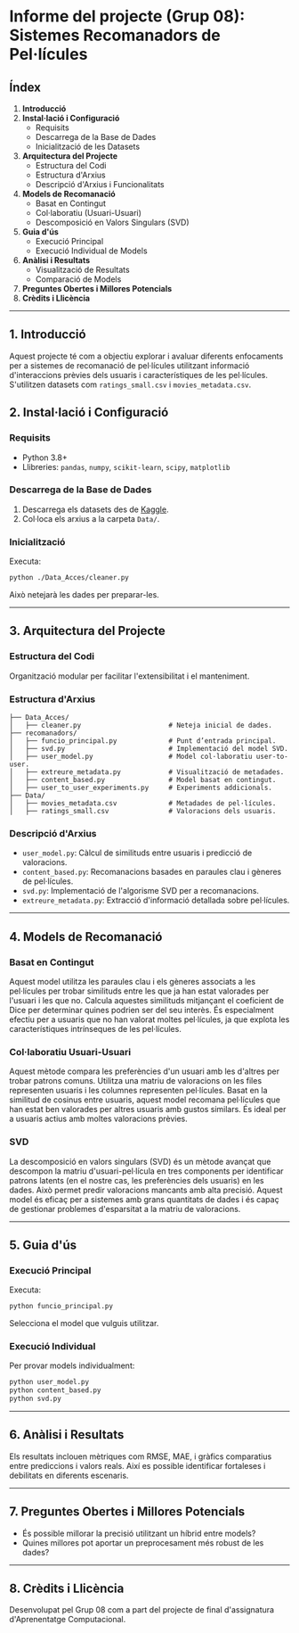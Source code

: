 # **Informe del projecte (Grup 08): Sistemes Recomanadors de Pel·lícules**

## Índex
1. **Introducció**
2. **Instal·lació i Configuració**
   - Requisits
   - Descarrega de la Base de Dades
   - Inicialització de les Datasets
3. **Arquitectura del Projecte**
   - Estructura del Codi
   - Estructura d'Arxius
   - Descripció d'Arxius i Funcionalitats
4. **Models de Recomanació**
   - Basat en Contingut
   - Col·laboratiu (Usuari-Usuari)
   - Descomposició en Valors Singulars (SVD)
5. **Guia d'ús**
   - Execució Principal
   - Execució Individual de Models
6. **Anàlisi i Resultats**
   - Visualització de Resultats
   - Comparació de Models
7. **Preguntes Obertes i Millores Potencials**
8. **Crèdits i Llicència**

---

## 1. Introducció
Aquest projecte té com a objectiu explorar i avaluar diferents enfocaments per a sistemes de recomanació de pel·lícules utilitzant informació d'interaccions prèvies dels usuaris i característiques de les pel·lícules. S'utilitzen datasets com `ratings_small.csv` i `movies_metadata.csv`.

## 2. Instal·lació i Configuració

### Requisits
- Python 3.8+
- Llibreries: `pandas`, `numpy`, `scikit-learn`, `scipy`, `matplotlib`

### Descarrega de la Base de Dades
1. Descarrega els datasets des de [Kaggle](https://www.kaggle.com/datasets/rounakbanik/the-movies-dataset).
2. Col·loca els arxius a la carpeta `Data/`.

### Inicialització
Executa:
```bash
python ./Data_Acces/cleaner.py
```
Això netejarà les dades per preparar-les.

---

## 3. Arquitectura del Projecte

### Estructura del Codi
Organització modular per facilitar l'extensibilitat i el manteniment.

### Estructura d'Arxius
```plaintext
├── Data_Acces/
│   ├── cleaner.py                      # Neteja inicial de dades.
├── recomanadors/
│   ├── funcio_principal.py             # Punt d’entrada principal.
│   ├── svd.py                          # Implementació del model SVD.
│   ├── user_model.py                   # Model col·laboratiu user-to-user.
│   ├── extreure_metadata.py            # Visualització de metadades.
│   ├── content_based.py                # Model basat en contingut.
│   ├── user_to_user_experiments.py     # Experiments addicionals.
├── Data/
│   ├── movies_metadata.csv             # Metadades de pel·lícules.
│   ├── ratings_small.csv               # Valoracions dels usuaris.
```

### Descripció d'Arxius
- `user_model.py`: Càlcul de similituds entre usuaris i predicció de valoracions.
- `content_based.py`: Recomanacions basades en paraules clau i gèneres de pel·lícules.
- `svd.py`: Implementació de l'algorisme SVD per a recomanacions.
- `extreure_metadata.py`: Extracció d'informació detallada sobre pel·lícules.

---

## 4. Models de Recomanació

### Basat en Contingut
Aquest model utilitza les paraules clau i els gèneres associats a les pel·lícules per trobar similituds entre les que ja han estat valorades per l'usuari i les que no. Calcula aquestes similituds mitjançant el coeficient de Dice per determinar quines podrien ser del seu interès. És especialment efectiu per a usuaris que no han valorat moltes pel·lícules, ja que explota les característiques intrínseques de les pel·lícules.

### Col·laboratiu Usuari-Usuari
Aquest mètode compara les preferències d'un usuari amb les d'altres per trobar patrons comuns. Utilitza una matriu de valoracions on les files representen usuaris i les columnes representen pel·lícules. Basat en la similitud de cosinus entre usuaris, aquest model recomana pel·lícules que han estat ben valorades per altres usuaris amb gustos similars. És ideal per a usuaris actius amb moltes valoracions prèvies.

### SVD
La descomposició en valors singulars (SVD) és un mètode avançat que descompon la matriu d'usuari-pel·lícula en tres components per identificar patrons latents (en el nostre cas, les preferències dels usuaris) en les dades. Això permet predir valoracions mancants amb alta precisió. Aquest model és eficaç per a sistemes amb grans quantitats de dades i és capaç de gestionar problemes d'esparsitat a la matriu de valoracions.

---

## 5. Guia d'ús

### Execució Principal
Executa:
```bash
python funcio_principal.py
```
Selecciona el model que vulguis utilitzar.

### Execució Individual
Per provar models individualment:
```bash
python user_model.py
python content_based.py
python svd.py
```

---

## 6. Anàlisi i Resultats
Els resultats inclouen mètriques com RMSE, MAE, i gràfics comparatius entre prediccions i valors reals. Així es possible identificar fortaleses i debilitats en diferents escenaris.

---

## 7. Preguntes Obertes i Millores Potencials
- És possible millorar la precisió utilitzant un híbrid entre models?
- Quines millores pot aportar un preprocesament més robust de les dades?

---

## 8. Crèdits i Llicència
Desenvolupat pel Grup 08 com a part del projecte de final d'assignatura d'Aprenentatge Computacional.
